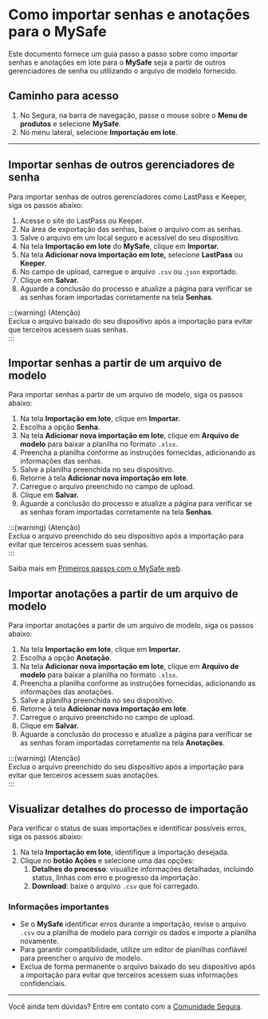 # Como importar senhas e anotações para o MySafe


Este documento fornece um guia passo a passo sobre como importar senhas e anotações em lote para o **MySafe** seja a partir de outros gerenciadores de senha ou utilizando o arquivo de modelo fornecido.

## Caminho para acesso 

1. No Segura, na barra de navegação, passe o mouse sobre o **Menu de produtos** e selecione **MySafe**.  
2. No menu lateral, selecione **Importação em lote**.

---
## Importar senhas de outros gerenciadores de senha

Para importar senhas de outros gerenciadores como LastPass e Keeper, siga os passos abaixo:

1. Acesse o site do LastPass ou Keeper.  
2. Na área de exportação das senhas, baixe o arquivo com as senhas.  
3. Salve o arquivo em um local seguro e acessível do seu dispositivo.  
4. Na tela **Importação em lote** do **MySafe**, clique em **Importar.**  
5. Na tela **Adicionar nova importação em lote,** selecione **LastPass** ou **Keeper**.  
6. No campo de upload, carregue o arquivo ```.csv``` ou .```json``` exportado.  
7. Clique em **Salvar.**  
8. Aguarde a conclusão do processo e atualize a página para verificar se as senhas foram importadas corretamente na tela **Senhas**.

:::(warning) (Atenção)  
Exclua o arquivo baixado do seu dispositivo após a importação para evitar que terceiros acessem suas senhas.  
:::

## Importar senhas a partir de um arquivo de modelo

Para importar senhas a partir de um arquivo de modelo, siga os passos abaixo:

1. Na tela **Importação em lote**, clique em **Importar.**  
2. Escolha a opção **Senha**.  
3. Na tela **Adicionar nova importação em lote**, clique em **Arquivo de modelo** para baixar a planilha no formato `.xlsx`.  
4. Preencha a planilha conforme as instruções fornecidas, adicionando as informações das senhas.  
5. Salve a planilha preenchida no seu dispositivo.  
6. Retorne à tela **Adicionar nova importação em lote**.  
7. Carregue o arquivo preenchido no campo de upload.  
8. Clique em **Salvar.**  
9. Aguarde a conclusão do processo e atualize a página para verificar se as senhas foram importadas corretamente na tela **Senhas**.

:::(warning) (Atenção)  
Exclua o arquivo preenchido do seu dispositivo após a importação para evitar que terceiros acessem suas senhas.  
:::

Saiba mais em [Primeiros passos com o MySafe web](/v4/docs/pt/first-steps-with-mysafe-web).

## Importar anotações a partir de um arquivo de modelo

Para importar anotações a partir de um arquivo de modelo, siga os passos abaixo:

1. Na tela **Importação em lote**, clique em **Importar.**  
2. Escolha a opção **Anotação**.  
3. Na tela **Adicionar nova importação em lote**, clique em **Arquivo de modelo** para baixar a planilha no formato ```.xlsx```.  
4. Preencha a planilha conforme as instruções fornecidas, adicionando as informações das anotações.  
5. Salve a planilha preenchida no seu dispositivo.  
6. Retorne à tela **Adicionar nova importação em lote**.  
7. Carregue o arquivo preenchido no campo de upload.  
8. Clique em **Salvar.**  
9. Aguarde a conclusão do processo e atualize a página para verificar se as senhas foram importadas corretamente na tela **Anotações**.

:::(warning) (Atenção)  
Exclua o arquivo preenchido do seu dispositivo após a importação para evitar que terceiros acessem suas anotações.  
:::

   

## Visualizar detalhes do processo de importação

Para verificar o status de suas importações e identificar possíveis erros, siga os passos abaixo:

1. Na tela **Importação em lote**, identifique a importação desejada.  
2. Clique no **botão Ações** e selecione uma das opções:  
   1. **Detalhes do processo**: visualize informações detalhadas, incluindo status, linhas com erro e progresso da importação.  
   2. **Download**:  baixe o arquivo ```.csv``` que foi carregado.

   

### Informações importantes

* Se o **MySafe** identificar erros durante a importação, revise o arquivo ```.csv``` ou a planilha de modelo para corrigir os dados e importe a planilha novamente.  
* Para garantir compatibilidade, utilize um editor de planilhas confiável para preencher o arquivo de modelo.  
* Exclua de forma permanente o arquivo baixado do seu dispositivo após a importação para evitar que terceiros acessem suas informações confidenciais.

---

Você ainda tem dúvidas? Entre em contato com a [Comunidade Segura](https://community.Segura.io/).